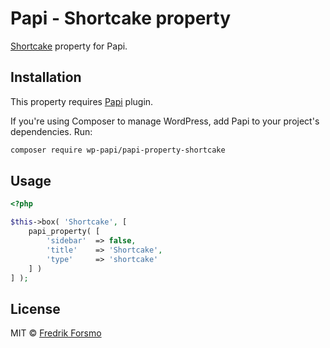 # Papi - Shortcake property

[Shortcake](https://wordpress.org/plugins/shortcode-ui/) property for Papi.

## Installation

This property requires [Papi](https://wp-papi.github.io/) plugin.

If you're using Composer to manage WordPress, add Papi to your project's dependencies. Run:

```sh
composer require wp-papi/papi-property-shortcake
```

## Usage

```php
<?php

$this->box( 'Shortcake', [
    papi_property( [
        'sidebar'  => false,
        'title'    => 'Shortcake',
        'type'     => 'shortcake'
    ] )
] );
```

## License

MIT © [Fredrik Forsmo](https://github.com/frozzare)
